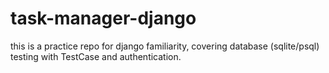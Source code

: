 # task-manager-django
this is a practice repo for django familiarity, covering database (sqlite/psql) testing with TestCase and authentication.
